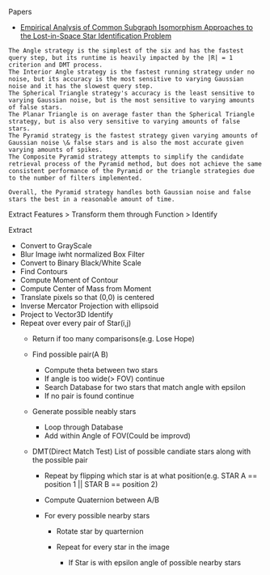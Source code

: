 Papers

* [
Empirical Analysis of Common Subgraph
Isomorphism Approaches to the Lost-in-Space Star
Identification Problem](https://arxiv.org/pdf/1808.08686)
```
The Angle strategy is the simplest of the six and has the fastest query step, but its runtime is heavily impacted by the |R| = 1 criterion and DMT process.
The Interior Angle strategy is the fastest running strategy under no noise, but its accuracy is the most sensitive to varying Gaussian noise and it has the slowest query step.
The Spherical Triangle strategy's accuracy is the least sensitive to varying Gaussian noise, but is the most sensitive to varying amounts of false stars.
The Planar Triangle is on average faster than the Spherical Triangle strategy, but is also very sensitive to varying amounts of false stars.
The Pyramid strategy is the fastest strategy given varying amounts of Gaussian noise \& false stars and is also the most accurate given varying amounts of spikes.
The Composite Pyramid strategy attempts to simplify the candidate retrieval process of the Pyramid method, but does not achieve the same consistent performance of the Pyramid or the triangle strategies due to the number of filters implemented.

Overall, the Pyramid strategy handles both Gaussian noise and false stars the best in a reasonable amount of time.
```

Extract Features > Transform them through Function > Identify

Extract
* Convert to GrayScale
* Blur Image iwht normalized Box Filter
* Convert to Binary Black/White Scale
* Find Contours
* Compute Moment of Contour
* Compute Center of Mass from Moment
* Translate pixels so that (0,0) is centered
* Inverse Mercator Projection with ellipsoid
* Project to Vector3D
Identify
* Repeat over every pair of Star(i,j)
	* Return if too many comparisons(e.g. Lose Hope)

	* Find possible pair(A B)
		* Compute theta between two stars
		* If angle is too wide(> FOV) continue
		* Search Database for two stars that match angle with epsilon
		* If no pair is found continue

	* Generate possible neably stars
		* Loop through Database
		* Add within Angle of FOV(Could be improvd)

	* DMT(Direct Match Test) List of possible candiate stars along with the possible pair
		* Repeat by flipping which star is at what position(e.g. STAR A == position 1 || STAR B == position 2)
		* Compute Quaternion between A/B

		* For every possible nearby stars
			* Rotate star by quarternion
			
			* Repeat for every star in the image
				* If Star is with epsilon angle of possible nearby stars
				


